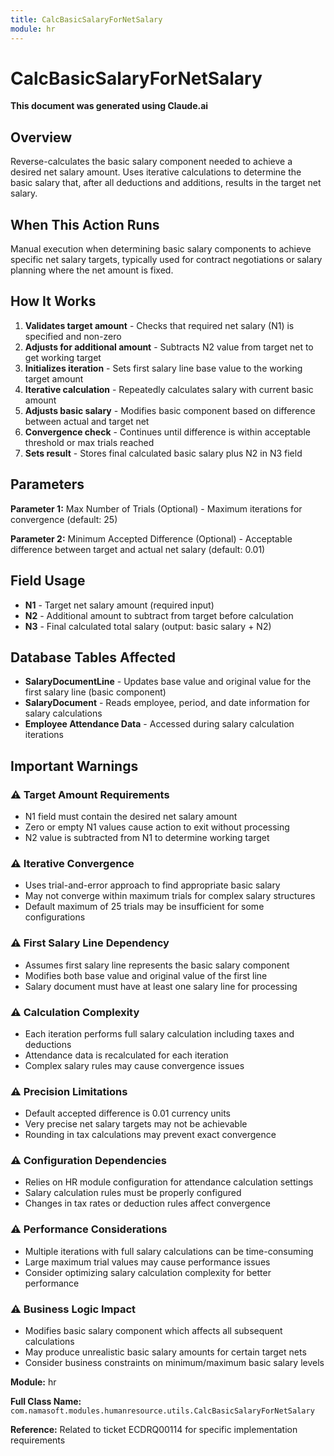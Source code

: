 ```yaml
---
title: CalcBasicSalaryForNetSalary
module: hr
---
```



<div class='entity-flows'>

# CalcBasicSalaryForNetSalary

**This document was generated using Claude.ai**

## Overview

Reverse-calculates the basic salary component needed to achieve a desired net salary amount. Uses iterative calculations to determine the basic salary that, after all deductions and additions, results in the target net salary.

## When This Action Runs

Manual execution when determining basic salary components to achieve specific net salary targets, typically used for contract negotiations or salary planning where the net amount is fixed.

## How It Works

1. **Validates target amount** - Checks that required net salary (N1) is specified and non-zero
2. **Adjusts for additional amount** - Subtracts N2 value from target net to get working target
3. **Initializes iteration** - Sets first salary line base value to the working target amount
4. **Iterative calculation** - Repeatedly calculates salary with current basic amount
5. **Adjusts basic salary** - Modifies basic component based on difference between actual and target net
6. **Convergence check** - Continues until difference is within acceptable threshold or max trials reached
7. **Sets result** - Stores final calculated basic salary plus N2 in N3 field

## Parameters

**Parameter 1:** Max Number of Trials (Optional) - Maximum iterations for convergence (default: 25)

**Parameter 2:** Minimum Accepted Difference (Optional) - Acceptable difference between target and actual net salary (default: 0.01)

## Field Usage

- **N1** - Target net salary amount (required input)
- **N2** - Additional amount to subtract from target before calculation
- **N3** - Final calculated total salary (output: basic salary + N2)

## Database Tables Affected

- **SalaryDocumentLine** - Updates base value and original value for the first salary line (basic component)
- **SalaryDocument** - Reads employee, period, and date information for salary calculations
- **Employee Attendance Data** - Accessed during salary calculation iterations

## Important Warnings

### ⚠️ Target Amount Requirements
- N1 field must contain the desired net salary amount
- Zero or empty N1 values cause action to exit without processing
- N2 value is subtracted from N1 to determine working target

### ⚠️ Iterative Convergence
- Uses trial-and-error approach to find appropriate basic salary
- May not converge within maximum trials for complex salary structures
- Default maximum of 25 trials may be insufficient for some configurations

### ⚠️ First Salary Line Dependency
- Assumes first salary line represents the basic salary component
- Modifies both base value and original value of the first line
- Salary document must have at least one salary line for processing

### ⚠️ Calculation Complexity
- Each iteration performs full salary calculation including taxes and deductions
- Attendance data is recalculated for each iteration
- Complex salary rules may cause convergence issues

### ⚠️ Precision Limitations
- Default accepted difference is 0.01 currency units
- Very precise net salary targets may not be achievable
- Rounding in tax calculations may prevent exact convergence

### ⚠️ Configuration Dependencies
- Relies on HR module configuration for attendance calculation settings
- Salary calculation rules must be properly configured
- Changes in tax rates or deduction rules affect convergence

### ⚠️ Performance Considerations
- Multiple iterations with full salary calculations can be time-consuming
- Large maximum trial values may cause performance issues
- Consider optimizing salary calculation complexity for better performance

### ⚠️ Business Logic Impact
- Modifies basic salary component which affects all subsequent calculations
- May produce unrealistic basic salary amounts for certain target nets
- Consider business constraints on minimum/maximum basic salary levels

**Module:** hr

**Full Class Name:** `com.namasoft.modules.humanresource.utils.CalcBasicSalaryForNetSalary`

**Reference:** Related to ticket ECDRQ00114 for specific implementation requirements


</div>